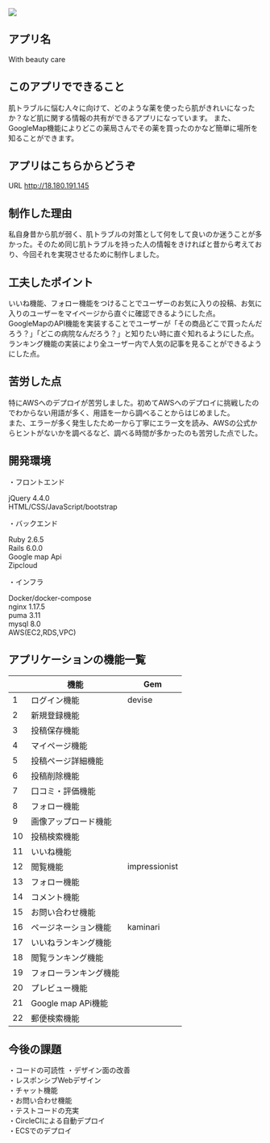 ![](https://i.gyazo.com/335652e84d2e63b84a50286b6c3b481c.png)

## アプリ名
With beauty care

## このアプリでできること
肌トラブルに悩む人々に向けて、どのような薬を使ったら肌がきれいになったか？など肌に関する情報の共有ができるアプリになっています。
また、GoogleMap機能によりどこの薬局さんでその薬を買ったのかなど簡単に場所を知ることができます。

## アプリはこちらからどうぞ
URL http://18.180.191.145

## 制作した理由
私自身昔から肌が弱く、肌トラブルの対策として何をして良いのか迷うことが多かった。そのため同じ肌トラブルを持った人の情報をきければと昔から考えており、今回それを実現させるために制作しました。

## 工夫したポイント
いいね機能、フォロー機能をつけることでユーザーのお気に入りの投稿、お気に入りのユーザーをマイページから直ぐに確認できるようにした点。<br>
GoogleMapのAPI機能を実装することでユーザーが「その商品どこで買ったんだろう？」「どこの病院なんだろう？」と知りたい時に直ぐ知れるようにした点。<br>
ランキング機能の実装により全ユーザー内で人気の記事を見ることができるようにした点。

## 苦労した点
特にAWSへのデプロイが苦労しました。初めてAWSへのデプロイに挑戦したのでわからない用語が多く、用語を一から調べることからはじめました。<br>
また、エラーが多く発生したため一から丁寧にエラー文を読み、AWSの公式からヒントがないかを調べるなど、調べる時間が多かったのも苦労した点でした。
## 開発環境
・フロントエンド<br>

 jQuery 4.4.0<br>
 HTML/CSS/JavaScript/bootstrap

・バックエンド

 Ruby 2.6.5<br>
 Rails 6.0.0<br>
 Google map Api<br>
 Zipcloud
 
 ・インフラ
 
  Docker/docker-compose<br>
  nginx 1.17.5<br>
  puma 3.11<br>
  mysql 8.0<br>
  AWS(EC2,RDS,VPC)

## アプリケーションの機能一覧

|  | 機能               |Gem    |
|--|------------------|-------|
|1 |ログイン機能        |devise |
|2 |新規登録機能        |       |
|3 |投稿保存機能        |       | 
|4 |マイページ機能      |       |  
|5 |投稿ページ詳細機能   |       |
|6 |投稿削除機能        |       |  
|7 |口コミ・評価機能     |       |  
|8 |フォロー機能        |       |
|9 |画像アップロード機能|       |
|10|投稿検索機能        |       |
|11|いいね機能          |       |
|12|閲覧機能            |impressionist       |
|13|フォロー機能        |       |
|14|コメント機能        |       |
|15|お問い合わせ機能    |       |
|16|ページネーション機能|  kaminari     |
|17|いいねランキング機能 |       |
|18|閲覧ランキング機能   |       |
|19|フォローランキング機能|       |
|20|プレビュー機能      |         |
|21|Google map APi機能 |       |
|22|郵便検索機能　　　　|        |

## 今後の課題
・コードの可読性
・デザイン面の改善<br>
・レスポンシブWebデザイン<br>
・チャット機能<br>
・お問い合わせ機能<br>
・テストコードの充実<br>
・CircleCIによる自動デプロイ<br>
・ECSでのデプロイ
